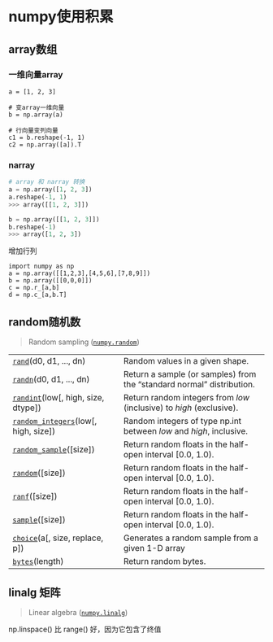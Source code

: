 # numpy使用积累



## array数组

### 一维向量array

```
a = [1, 2, 3]

# 变array一维向量
b = np.array(a)

# 行向量变列向量
c1 = b.reshape(-1, 1)
c2 = np.array([a]).T
```



### narray

```python
# array 和 narray 转换
a = np.array([1, 2, 3])
a.reshape(-1, 1)
>>> array([[1, 2, 3]])

b = np.array([[1, 2, 3]])
b.reshape(-1)
>>> array([1, 2, 3])
```





增加行列

```
import numpy as np
a = np.array([[1,2,3],[4,5,6],[7,8,9]])
b = np.array([[0,0,0]])
c = np.r_[a,b]
d = np.c_[a,b.T]
```





## random随机数

> Random sampling ([`numpy.random`](https://docs.scipy.org/doc/numpy-1.14.0/reference/routines.random.html))

|                                                              |                                                              |
| ------------------------------------------------------------ | ------------------------------------------------------------ |
| [`rand`](https://docs.scipy.org/doc/numpy-1.14.0/reference/generated/numpy.random.rand.html#numpy.random.rand)(d0, d1, ..., dn) | Random values in a given shape.                              |
| [`randn`](https://docs.scipy.org/doc/numpy-1.14.0/reference/generated/numpy.random.randn.html#numpy.random.randn)(d0, d1, ..., dn) | Return a sample (or samples) from the “standard normal” distribution. |
| [`randint`](https://docs.scipy.org/doc/numpy-1.14.0/reference/generated/numpy.random.randint.html#numpy.random.randint)(low[, high, size, dtype]) | Return random integers from *low* (inclusive) to *high* (exclusive). |
| [`random_integers`](https://docs.scipy.org/doc/numpy-1.14.0/reference/generated/numpy.random.random_integers.html#numpy.random.random_integers)(low[, high, size]) | Random integers of type np.int between *low* and *high*, inclusive. |
| [`random_sample`](https://docs.scipy.org/doc/numpy-1.14.0/reference/generated/numpy.random.random_sample.html#numpy.random.random_sample)([size]) | Return random floats in the half-open interval [0.0, 1.0).   |
| [`random`](https://docs.scipy.org/doc/numpy-1.14.0/reference/generated/numpy.random.random.html#numpy.random.random)([size]) | Return random floats in the half-open interval [0.0, 1.0).   |
| [`ranf`](https://docs.scipy.org/doc/numpy-1.14.0/reference/generated/numpy.random.ranf.html#numpy.random.ranf)([size]) | Return random floats in the half-open interval [0.0, 1.0).   |
| [`sample`](https://docs.scipy.org/doc/numpy-1.14.0/reference/generated/numpy.random.sample.html#numpy.random.sample)([size]) | Return random floats in the half-open interval [0.0, 1.0).   |
| [`choice`](https://docs.scipy.org/doc/numpy-1.14.0/reference/generated/numpy.random.choice.html#numpy.random.choice)(a[, size, replace, p]) | Generates a random sample from a given 1-D array             |
| [`bytes`](https://docs.scipy.org/doc/numpy-1.14.0/reference/generated/numpy.random.bytes.html#numpy.random.bytes)(length) | Return random bytes.                                         |

## linalg 矩阵

> Linear algebra ([`numpy.linalg`](https://docs.scipy.org/doc/numpy/reference/routines.linalg.html))





np.linspace() 比 range() 好，因为它包含了终值